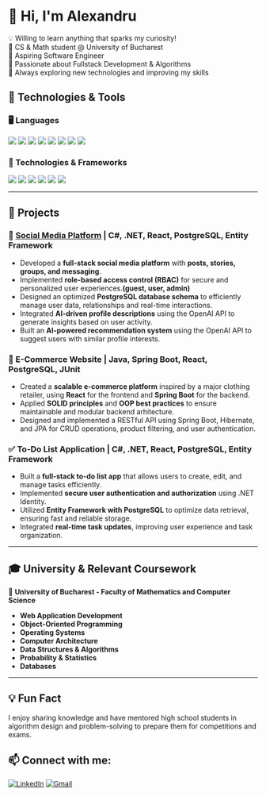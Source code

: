 # 👋 Hi, I'm Alexandru
💡 Willing to learn anything that sparks my curiosity!  
🔹 CS & Math student @ University of Bucharest  
🔹 Aspiring Software Engineer  
🔹 Passionate about Fullstack Development & Algorithms  
🔹 Always exploring new technologies and improving my skills  


## 🔧 Technologies & Tools  

### 🖥️ Languages  
<p align="left">
  <img src="https://img.shields.io/badge/-C%23-239120?logo=c-sharp&logoColor=white"/>
  <img src="https://img.shields.io/badge/-Python-3776AB?logo=python&logoColor=white"/>
  <img src="https://shields.io/badge/JavaScript-F7DF1E?logo=JavaScript&logoColor=000"/>
  <img src="https://img.shields.io/badge/-Java-007396?logo=java&logoColor=white"/>
  <img src="https://img.shields.io/badge/-PostgreSQL-4169E1?logo=postgresql&logoColor=white"/>
  <img src="https://img.shields.io/badge/-CSS3-1572B6?logo=css3&logoColor=white"/>
  <img src="https://img.shields.io/badge/-C++-blue?logo=cplusplus"/>
  <img src="https://img.shields.io/badge/-Assembly-525252?logo=assemblyscript&logoColor=white"/>
</p>

### 🚀 Technologies & Frameworks  
<p align="left">
  <img src="https://img.shields.io/badge/-.NET-512BD4?logo=dotnet&logoColor=white"/>
  <img src="https://img.shields.io/badge/-React-61DAFB?logo=react&logoColor=white"/>
  <img src="https://img.shields.io/badge/-Spring%20Boot-6DB33F?logo=spring&logoColor=white"/>
  <img src="https://img.shields.io/badge/-Git-F05032?logo=git&logoColor=white"/>
  <img src="https://img.shields.io/badge/-Docker-2496ED?logo=docker&logoColor=white"/>
  <img src="https://img.shields.io/badge/-Linux-FCC624?logo=linux&logoColor=black"/>
</p>


---

## 🚀 Projects

### 📸 [Social Media Platform](https://github.com/alexelabassi/Social-Media-Platform) | C#, .NET, React, PostgreSQL, Entity Framework
- Developed a **full-stack social media platform** with **posts, stories, groups, and messaging**.  
- Implemented **role-based access control (RBAC)** for secure and personalized user experiences.**(guest, user, admin)**
- Designed an optimized **PostgreSQL database schema** to efficiently manage user data, relationships and real-time interactions.  
- Integrated **AI-driven profile descriptions** using the OpenAI API to generate insights based on user activity.  
- Built an **AI-powered recommendation system** using the OpenAI API to suggest users with similar profile interests.  

### 🛒 E-Commerce Website | Java, Spring Boot, React, PostgreSQL, JUnit
- Created a **scalable e-commerce platform** inspired by a major clothing retailer, using **React** for the frontend and **Spring Boot** for the backend.  
- Applied **SOLID principles** and **OOP best practices** to ensure maintainable and modular backend arhitecture.
- Designed and implemented a RESTful API using Spring Boot, Hibernate, and JPA for CRUD operations, product filtering, and user authentication.

### ✅ To-Do List Application | C#, .NET, React, PostgreSQL, Entity Framework
- Built a **full-stack to-do list app** that allows users to create, edit, and manage tasks efficiently.  
- Implemented **secure user authentication and authorization** using .NET Identity.  
- Utilized **Entity Framework with PostgreSQL** to optimize data retrieval, ensuring fast and reliable storage.  
- Integrated **real-time task updates**, improving user experience and task organization.  

---

## 🎓 University & Relevant Coursework
📍 **University of Bucharest - Faculty of Mathematics and Computer Science**  
- **Web Application Development**
- **Object-Oriented Programming**
- **Operating Systems**  
- **Computer Architecture**  
- **Data Structures & Algorithms**  
- **Probability & Statistics**  
- **Databases**  

---

## 💡 Fun Fact
I enjoy sharing knowledge and have mentored high school students in algorithm design and problem-solving to prepare them for competitions and exams.


## 📫 Connect with me:
[![LinkedIn](https://custom-icon-badges.demolab.com/badge/LinkedIn-0A66C2?logo=linkedin-white&logoColor=fff)](https://linkedin.com/in/alex-el-abassi)
[![Gmail](https://img.shields.io/badge/Gmail-D14836?logo=gmail&logoColor=white)](alexandrutamer@gmail.com)

